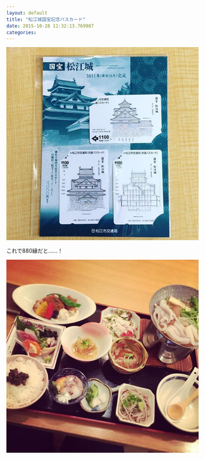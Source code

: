 ```yaml
---
layout: default
title: "松江城国宝記念バスカード"
date: 2015-10-28 11:32:13.769987
categories: 
---
```


![](/assets/images/201509/11371177_808022879344356_556794529_n.jpg)

これで880縁だと……！

![なごみ](/assets/images/201509/11950500_406602879530197_378946033_n.jpg)


